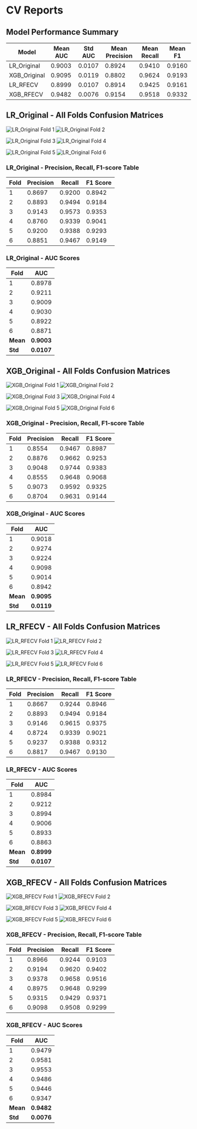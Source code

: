 # CV Reports

## Model Performance Summary

| Model | Mean AUC | Std AUC | Mean Precision | Mean Recall | Mean F1 |
|-------|---------|---------|----------------|------------|--------|
| LR_Original | 0.9003 | 0.0107 | 0.8924 | 0.9410 | 0.9160 |
| XGB_Original | 0.9095 | 0.0119 | 0.8802 | 0.9624 | 0.9193 |
| LR_RFECV | 0.8999 | 0.0107 | 0.8914 | 0.9425 | 0.9161 |
| XGB_RFECV | 0.9482 | 0.0076 | 0.9154 | 0.9518 | 0.9332 |

## LR_Original - All Folds Confusion Matrices

![LR_Original Fold 1](./cv_plots/LR_Original_fold1.png) ![LR_Original Fold 2](./cv_plots/LR_Original_fold2.png)

![LR_Original Fold 3](./cv_plots/LR_Original_fold3.png) ![LR_Original Fold 4](./cv_plots/LR_Original_fold4.png)

![LR_Original Fold 5](./cv_plots/LR_Original_fold5.png) ![LR_Original Fold 6](./cv_plots/LR_Original_fold6.png)

### LR_Original - Precision, Recall, F1-score Table

| Fold | Precision | Recall | F1 Score |
|------|-----------|--------|----------|
| 1 | 0.8697 | 0.9200 | 0.8942 |
| 2 | 0.8893 | 0.9494 | 0.9184 |
| 3 | 0.9143 | 0.9573 | 0.9353 |
| 4 | 0.8760 | 0.9339 | 0.9041 |
| 5 | 0.9200 | 0.9388 | 0.9293 |
| 6 | 0.8851 | 0.9467 | 0.9149 |

### LR_Original - AUC Scores

| Fold | AUC |
|------|-----|
| 1 | 0.8978 |
| 2 | 0.9211 |
| 3 | 0.9009 |
| 4 | 0.9030 |
| 5 | 0.8922 |
| 6 | 0.8871 |
| **Mean** | **0.9003** |
| **Std** | **0.0107** |

## XGB_Original - All Folds Confusion Matrices

![XGB_Original Fold 1](./cv_plots/XGB_Original_fold1.png) ![XGB_Original Fold 2](./cv_plots/XGB_Original_fold2.png)

![XGB_Original Fold 3](./cv_plots/XGB_Original_fold3.png) ![XGB_Original Fold 4](./cv_plots/XGB_Original_fold4.png)

![XGB_Original Fold 5](./cv_plots/XGB_Original_fold5.png) ![XGB_Original Fold 6](./cv_plots/XGB_Original_fold6.png)

### XGB_Original - Precision, Recall, F1-score Table

| Fold | Precision | Recall | F1 Score |
|------|-----------|--------|----------|
| 1 | 0.8554 | 0.9467 | 0.8987 |
| 2 | 0.8876 | 0.9662 | 0.9253 |
| 3 | 0.9048 | 0.9744 | 0.9383 |
| 4 | 0.8555 | 0.9648 | 0.9068 |
| 5 | 0.9073 | 0.9592 | 0.9325 |
| 6 | 0.8704 | 0.9631 | 0.9144 |

### XGB_Original - AUC Scores

| Fold | AUC |
|------|-----|
| 1 | 0.9018 |
| 2 | 0.9274 |
| 3 | 0.9224 |
| 4 | 0.9098 |
| 5 | 0.9014 |
| 6 | 0.8942 |
| **Mean** | **0.9095** |
| **Std** | **0.0119** |

## LR_RFECV - All Folds Confusion Matrices

![LR_RFECV Fold 1](./cv_plots/LR_RFECV_fold1.png) ![LR_RFECV Fold 2](./cv_plots/LR_RFECV_fold2.png)

![LR_RFECV Fold 3](./cv_plots/LR_RFECV_fold3.png) ![LR_RFECV Fold 4](./cv_plots/LR_RFECV_fold4.png)

![LR_RFECV Fold 5](./cv_plots/LR_RFECV_fold5.png) ![LR_RFECV Fold 6](./cv_plots/LR_RFECV_fold6.png)

### LR_RFECV - Precision, Recall, F1-score Table

| Fold | Precision | Recall | F1 Score |
|------|-----------|--------|----------|
| 1 | 0.8667 | 0.9244 | 0.8946 |
| 2 | 0.8893 | 0.9494 | 0.9184 |
| 3 | 0.9146 | 0.9615 | 0.9375 |
| 4 | 0.8724 | 0.9339 | 0.9021 |
| 5 | 0.9237 | 0.9388 | 0.9312 |
| 6 | 0.8817 | 0.9467 | 0.9130 |

### LR_RFECV - AUC Scores

| Fold | AUC |
|------|-----|
| 1 | 0.8984 |
| 2 | 0.9212 |
| 3 | 0.8994 |
| 4 | 0.9006 |
| 5 | 0.8933 |
| 6 | 0.8863 |
| **Mean** | **0.8999** |
| **Std** | **0.0107** |

## XGB_RFECV - All Folds Confusion Matrices

![XGB_RFECV Fold 1](./cv_plots/XGB_RFECV_fold1.png) ![XGB_RFECV Fold 2](./cv_plots/XGB_RFECV_fold2.png)

![XGB_RFECV Fold 3](./cv_plots/XGB_RFECV_fold3.png) ![XGB_RFECV Fold 4](./cv_plots/XGB_RFECV_fold4.png)

![XGB_RFECV Fold 5](./cv_plots/XGB_RFECV_fold5.png) ![XGB_RFECV Fold 6](./cv_plots/XGB_RFECV_fold6.png)

### XGB_RFECV - Precision, Recall, F1-score Table

| Fold | Precision | Recall | F1 Score |
|------|-----------|--------|----------|
| 1 | 0.8966 | 0.9244 | 0.9103 |
| 2 | 0.9194 | 0.9620 | 0.9402 |
| 3 | 0.9378 | 0.9658 | 0.9516 |
| 4 | 0.8975 | 0.9648 | 0.9299 |
| 5 | 0.9315 | 0.9429 | 0.9371 |
| 6 | 0.9098 | 0.9508 | 0.9299 |

### XGB_RFECV - AUC Scores

| Fold | AUC |
|------|-----|
| 1 | 0.9479 |
| 2 | 0.9581 |
| 3 | 0.9553 |
| 4 | 0.9486 |
| 5 | 0.9446 |
| 6 | 0.9347 |
| **Mean** | **0.9482** |
| **Std** | **0.0076** |

